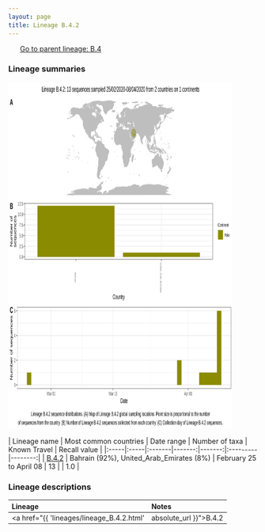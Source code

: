 ```yaml
---
layout: page
title: Lineage B.4.2
---
```




<p>
<ul class="actions small">
	 <a href="{{ 'lineages/lineage_B.4.html' | absolute_url }}" class="button special fit">Go to parent lineage: B.4</a>
</ul>
</p>
<h3> Lineage summaries</h3>

<img src="../assets/images/B.4.2.svg" alt="B.4.2 lineage summary figure" width="90%" height="700px" />


| Lineage name | Most common countries | Date range | Number of taxa | Known Travel | Recall value |
|:-----|:-----|:-------|-------:|-------:|:---------|--------:|
| <a href="{{ 'lineages/lineage_B.4.2.html' | absolute_url }}">B.4.2</a> | Bahrain (92%), United_Arab_Emirates (8%) | February 25 to April 08 | 13 |  | 1.0 |

<h3>Lineage descriptions</h3>

| Lineage | Notes |
|:-----|:-----|
| <a href="{{ 'lineages/lineage_B.4.2.html' | absolute_url }}">B.4.2</a> | A lineage with mostly sequences from Bahrein |

